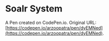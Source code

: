# Soalr System

A Pen created on CodePen.io. Original URL: [https://codepen.io/arzoopatra/pen/dyEMNed](https://codepen.io/arzoopatra/pen/dyEMNed).

